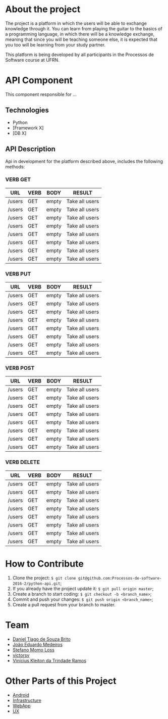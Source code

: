 # About the project

The project is a platform in which the users will be able to exchange knowledge through it. You can learn from playing the guitar to the basics of a programming language, in which there will be a knowledge exchange, meaning that since you will be teaching someone else, it is expected that you too will be learning from your study partner.

This platform is being developed by all participants in the Processos de Software course at UFRN.

# API Component

This component responsible for ...

## Technologies
- Python
- [Framework X]
- [DB X]

## API Description
Api in development for the platform described above, includes the following methods: 

###  VERB GET

|   URL   | VERB   | BODY    | RESULT            |
| ---     |  ---   |  ---    | ---               |
| /users  | GET    | empty   |   Take all users  | 
| /users  | GET    | empty   |   Take all users  | 
| /users  | GET    | empty   |   Take all users  | 
| /users  | GET    | empty   |   Take all users  | 
| /users  | GET    | empty   |   Take all users  | 
| /users  | GET    | empty   |   Take all users  | 
| /users  | GET    | empty   |   Take all users  | 
| /users  | GET    | empty   |   Take all users  | 


###  VERB PUT

|   URL   | VERB   | BODY    | RESULT            |
| ---     |  ---   |  ---    | ---               |
| /users  | GET    | empty   |   Take all users  | 
| /users  | GET    | empty   |   Take all users  | 
| /users  | GET    | empty   |   Take all users  | 
| /users  | GET    | empty   |   Take all users  | 
| /users  | GET    | empty   |   Take all users  | 
| /users  | GET    | empty   |   Take all users  | 
| /users  | GET    | empty   |   Take all users  | 
| /users  | GET    | empty   |   Take all users  | 


###  VERB POST

|   URL   | VERB   | BODY    | RESULT            |
| ---     |  ---   |  ---    | ---               |
| /users  | GET    | empty   |   Take all users  | 
| /users  | GET    | empty   |   Take all users  | 
| /users  | GET    | empty   |   Take all users  | 
| /users  | GET    | empty   |   Take all users  | 
| /users  | GET    | empty   |   Take all users  | 
| /users  | GET    | empty   |   Take all users  | 
| /users  | GET    | empty   |   Take all users  | 
| /users  | GET    | empty   |   Take all users  | 


###  VERB DELETE

|   URL   | VERB   | BODY    | RESULT            |
| ---     |  ---   |  ---    | ---               |
| /users  | GET    | empty   |   Take all users  | 
| /users  | GET    | empty   |   Take all users  | 
| /users  | GET    | empty   |   Take all users  | 
| /users  | GET    | empty   |   Take all users  | 
| /users  | GET    | empty   |   Take all users  | 
| /users  | GET    | empty   |   Take all users  | 
| /users  | GET    | empty   |   Take all users  | 
| /users  | GET    | empty   |   Take all users  | 


# How to Contribute
1. Clone the project: `$ git clone git@github.com:Processos-de-software-2016-2/python-api.git`;
2. If you already have the project update it: `$ git pull origin master`;
3. Create a branch to start coding: `$ git checkout -b <branch_name>`;
4. Commit and push your changes: `$ git push origin <branch_name>`;
5. Create a pull request from your branch to master.

# Team
- [Daniel Tiago de Souza Brito](https://github.com/danielmanfred)
- [João Eduardo Medeiros](https://github.com/joaomedeiros95)
- [Stefano Momo Loss](https://github.com/Stefano10)
- [victorsv](https://github.com/victorsv)
- [Vinícius Kleiton da Trindade Ramos](https://github.com/Vinnykt)

# Other Parts of this Project 

- [Android](https://github.com/Processos-de-software-2016-2/Android)
- [Infrastructure](https://github.com/Processos-de-software-2016-2/Infraestrutura) 
- [WebApp](https://github.com/Processos-de-software-2016-2/Web-App)
- [UX](https://github.com/Processos-de-software-2016-2/UX)
